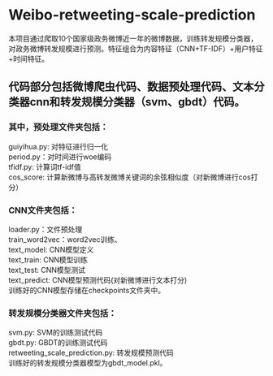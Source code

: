 # Weibo-retweeting-scale-prediction  
本项目通过爬取10个国家级政务微博近一年的微博数据，训练转发规模分类器，对政务微博转发规模进行预测。特征组合为内容特征（CNN+TF-IDF）+用户特征+时间特征。 
## 代码部分包括微博爬虫代码、数据预处理代码、文本分类器cnn和转发规模分类器（svm、gbdt）代码。
### 其中，预处理文件夹包括：  
guiyihua.py: 对特征进行归一化  
period.py：对时间进行woe编码  
tfidf.py: 计算词tf-idf值  
cos_score: 计算新微博与高转发微博关键词的余弦相似度（对新微博进行cos打分）  
### CNN文件夹包括：  
loader.py：文件预处理  
train_word2vec：word2vec训练、  
text_model: CNN模型定义  
text_train: CNN模型训练  
text_test:  CNN模型测试  
text_predict: CNN模型预测代码(对新微博进行文本打分)  
训练好的CNN模型存储在checkpoints文件夹中。  
### 转发规模分类器文件夹包括：  
svm.py: SVM的训练测试代码  
gbdt.py: GBDT的训练测试代码  
retweeting_scale_prediction.py: 转发规模预测代码  
训练好的转发规模分类器模型为gbdt_model.pkl。  
